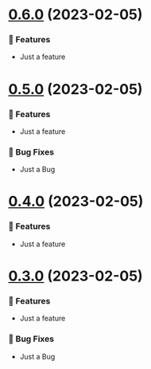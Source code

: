 # [0.6.0](https://github.com/justYu2001/github-api-test/compare/v0.5.0...v0.6.0) (2023-02-05)
### 🚀 Features

- Just a feature

# [0.5.0](https://github.com/justYu2001/github-api-test/compare/v0.4.0...v0.5.0) (2023-02-05)

### 🚀 Features

- Just a feature

### 🐞 Bug Fixes

- Just a Bug

# [0.4.0](https://github.com/justYu2001/github-api-test/compare/v0.3.0...v0.4.0) (2023-02-05)
### 🚀 Features

- Just a feature

# [0.3.0](https://github.com/justYu2001/github-api-test/compare/v0.2.0...v0.3.0) (2023-02-05)
### 🚀 Features

- Just a feature

### 🐞 Bug Fixes

- Just a Bug
